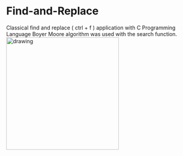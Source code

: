 # Find-and-Replace
Classical find and replace ( ctrl + f ) application with C Programming Language
Boyer Moore algorithm was used with the search function.
<img src="/home/sadi/Desktop/ALGO/HW3/graph.png" alt="drawing" width="300"/>
